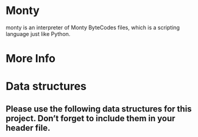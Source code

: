# Monty
monty is an interpreter of Monty ByteCodes files, which is a scripting language just like Python.

# More Info

# Data structures

## Please use the following data structures for this project. Don’t forget to include them in your header file.

